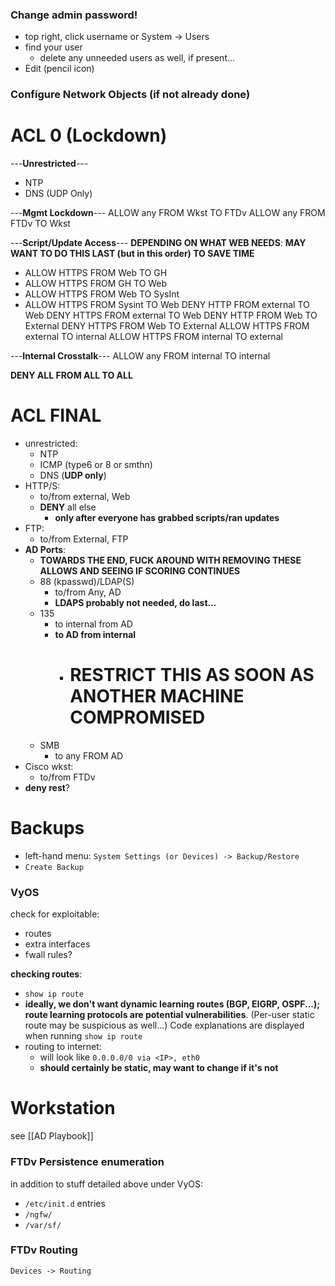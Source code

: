 ### Change admin password!

- top right, click username or System -> Users
- find your user
	- delete any unneeded users as well, if present...
- Edit (pencil icon)


### Configure Network Objects (if not already done)

# ACL 0 (Lockdown)

---**Unrestricted**---
- NTP
- DNS (UDP Only)

---**Mgmt Lockdown**---
ALLOW any FROM Wkst TO FTDv
ALLOW any FROM FTDv TO Wkst

---**Script/Update Access**---
**DEPENDING ON WHAT WEB NEEDS**:
**MAY WANT TO DO THIS LAST (but in this order) TO SAVE TIME**
- ALLOW HTTPS FROM Web TO GH
- ALLOW HTTPS FROM GH TO Web
- ALLOW HTTPS FROM Web TO SysInt
- ALLOW HTTPS FROM Sysint TO Web
DENY HTTP FROM external TO Web
DENY HTTPS FROM external TO Web
DENY HTTP FROM Web TO External
DENY HTTPS FROM Web TO External
ALLOW HTTPS FROM external TO internal
ALLOW HTTPS FROM internal TO external

---**Internal Crosstalk**---
ALLOW any FROM internal TO internal

**DENY ALL FROM ALL TO ALL**

# ACL FINAL

- unrestricted:
	- NTP
	- ICMP (type6 or 8 or smthn)
	- DNS (**UDP only**)
- HTTP/S:
	- to/from external, Web
	- **DENY** all else
		- **only after everyone has grabbed scripts/ran updates**
- FTP:
	- to/from External, FTP
- **AD Ports**:
	- **TOWARDS THE END, FUCK AROUND WITH REMOVING THESE ALLOWS AND SEEING IF SCORING CONTINUES**
	- 88 (kpasswd)/LDAP(S)
		- to/from Any, AD
		- **LDAPS probably not needed, do last...**
	- 135
		- to internal from AD
		- **to AD from internal**
			- #  **RESTRICT THIS AS SOON AS ANOTHER MACHINE COMPROMISED**
	- SMB
		- to any FROM AD
- Cisco wkst:
	- to/from FTDv
- **deny rest**?


# Backups

- left-hand menu: `System Settings (or Devices) -> Backup/Restore`
- `Create Backup`
### VyOS
check for exploitable:
- routes
- extra interfaces
- fwall rules?

**checking routes**:
- `show ip route`
- **ideally, we don't want dynamic learning routes (BGP, EIGRP, OSPF...); route learning protocols are potential vulnerabilities**. (Per-user static route may be suspicious as well...) Code explanations are displayed when running `show ip route`
- routing to internet:
	- will look like `0.0.0.0/0 via <IP>, eth0`
	- **should certainly be static, may want to change if it's not**
# Workstation

see [[AD Playbook]]
### FTDv Persistence enumeration
in addition to stuff detailed above under VyOS:
- `/etc/init.d` entries
- `/ngfw/`
- `/var/sf/`

### FTDv Routing
`Devices -> Routing`
